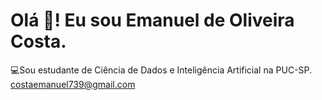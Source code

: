# Olá 👋! Eu sou Emanuel de Oliveira Costa.

 💻Sou estudante de Ciência de Dados e Inteligência Artificial na PUC-SP.
 costaemanuel739@gmail.com
